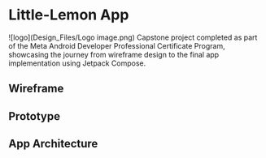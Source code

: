 # Little-Lemon App
![logo](Design_Files/Logo image.png)
Capstone project completed as part of the Meta Android Developer Professional Certificate Program, showcasing the journey from wireframe design to the final app implementation using Jetpack Compose.

## Wireframe


## Prototype

## App Architecture
